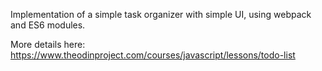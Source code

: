 Implementation of a simple task organizer with simple UI, using webpack and ES6 modules.

More details here: https://www.theodinproject.com/courses/javascript/lessons/todo-list
